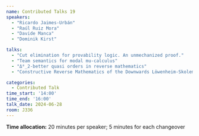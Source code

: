 ```yaml
---
name: Contributed Talks 19
speakers: 
  - "Ricardo Jaimes-Urbán"
  - "Raúl Ruiz Mora"
  - "Davide Manca"
  - "Dominik Kirst"

talks: 
  - "Cut elimination for provability logic. An unmechanized proof."
  - "Team semantics for modal mu-calculus"
  - "Δ⁰_2-better quasi orders in reverse mathematics"
  - "Constructive Reverse Mathematics of the Downwards Löwenheim-Skolem Theorem"

categories:
  - Contributed Talk
time_start: '14:00'
time_end: '16:00'
talk_date: 2024-06-28
room: J336
---
```

**Time allocation:** 20 minutes per speaker; 5 minutes for each changeover
